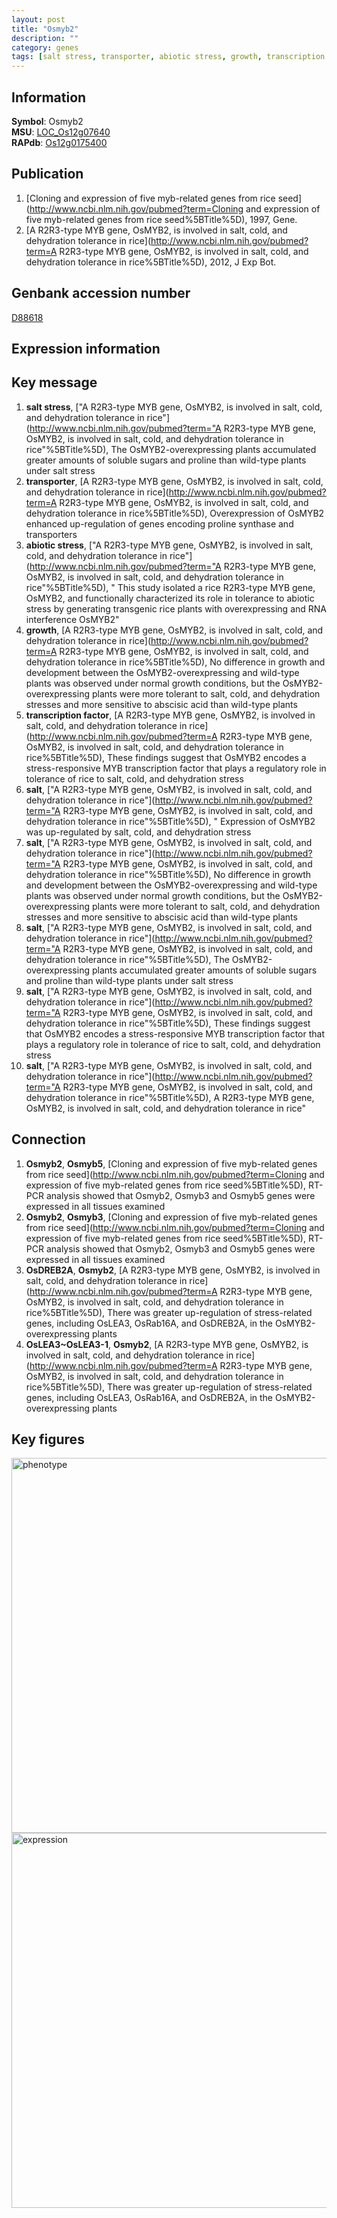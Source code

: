 ```yaml
---
layout: post
title: "Osmyb2"
description: ""
category: genes
tags: [salt stress, transporter, abiotic stress, growth, transcription factor, salt]
---
```


## Information
__Symbol__: Osmyb2  
__MSU__: [LOC_Os12g07640](http://rice.plantbiology.msu.edu/cgi-bin/ORF_infopage.cgi?orf=LOC_Os12g07640)  
__RAPdb__: [Os12g0175400](http://rapdb.dna.affrc.go.jp/viewer/gbrowse_details/irgsp1?name=Os12g0175400)  

## Publication
1. [Cloning and expression of five myb-related genes from rice seed](http://www.ncbi.nlm.nih.gov/pubmed?term=Cloning and expression of five myb-related genes from rice seed%5BTitle%5D), 1997, Gene.
2. [A R2R3-type MYB gene, OsMYB2, is involved in salt, cold, and dehydration tolerance in rice](http://www.ncbi.nlm.nih.gov/pubmed?term=A R2R3-type MYB gene, OsMYB2, is involved in salt, cold, and dehydration tolerance in rice%5BTitle%5D), 2012, J Exp Bot.

## Genbank accession number
[D88618](http://www.ncbi.nlm.nih.gov/nuccore/D88618)  

## Expression information

## Key message
1. __salt stress__, ["A R2R3-type MYB gene, OsMYB2, is involved in salt, cold, and dehydration tolerance in rice"](http://www.ncbi.nlm.nih.gov/pubmed?term="A R2R3-type MYB gene, OsMYB2, is involved in salt, cold, and dehydration tolerance in rice"%5BTitle%5D),  The OsMYB2-overexpressing plants accumulated greater amounts of soluble sugars and proline than wild-type plants under salt stress
2. __transporter__, [A R2R3-type MYB gene, OsMYB2, is involved in salt, cold, and dehydration tolerance in rice](http://www.ncbi.nlm.nih.gov/pubmed?term=A R2R3-type MYB gene, OsMYB2, is involved in salt, cold, and dehydration tolerance in rice%5BTitle%5D),  Overexpression of OsMYB2 enhanced up-regulation of genes encoding proline synthase and transporters
3. __abiotic stress__, ["A R2R3-type MYB gene, OsMYB2, is involved in salt, cold, and dehydration tolerance in rice"](http://www.ncbi.nlm.nih.gov/pubmed?term="A R2R3-type MYB gene, OsMYB2, is involved in salt, cold, and dehydration tolerance in rice"%5BTitle%5D), " This study isolated a rice R2R3-type MYB gene, OsMYB2, and functionally characterized its role in tolerance to abiotic stress by generating transgenic rice plants with overexpressing and RNA interference OsMYB2"
4. __growth__, [A R2R3-type MYB gene, OsMYB2, is involved in salt, cold, and dehydration tolerance in rice](http://www.ncbi.nlm.nih.gov/pubmed?term=A R2R3-type MYB gene, OsMYB2, is involved in salt, cold, and dehydration tolerance in rice%5BTitle%5D),  No difference in growth and development between the OsMYB2-overexpressing and wild-type plants was observed under normal growth conditions, but the OsMYB2-overexpressing plants were more tolerant to salt, cold, and dehydration stresses and more sensitive to abscisic acid than wild-type plants
5. __transcription factor__, [A R2R3-type MYB gene, OsMYB2, is involved in salt, cold, and dehydration tolerance in rice](http://www.ncbi.nlm.nih.gov/pubmed?term=A R2R3-type MYB gene, OsMYB2, is involved in salt, cold, and dehydration tolerance in rice%5BTitle%5D),  These findings suggest that OsMYB2 encodes a stress-responsive MYB transcription factor that plays a regulatory role in tolerance of rice to salt, cold, and dehydration stress
6. __salt__, ["A R2R3-type MYB gene, OsMYB2, is involved in salt, cold, and dehydration tolerance in rice"](http://www.ncbi.nlm.nih.gov/pubmed?term="A R2R3-type MYB gene, OsMYB2, is involved in salt, cold, and dehydration tolerance in rice"%5BTitle%5D), " Expression of OsMYB2 was up-regulated by salt, cold, and dehydration stress
7. __salt__, ["A R2R3-type MYB gene, OsMYB2, is involved in salt, cold, and dehydration tolerance in rice"](http://www.ncbi.nlm.nih.gov/pubmed?term="A R2R3-type MYB gene, OsMYB2, is involved in salt, cold, and dehydration tolerance in rice"%5BTitle%5D),  No difference in growth and development between the OsMYB2-overexpressing and wild-type plants was observed under normal growth conditions, but the OsMYB2-overexpressing plants were more tolerant to salt, cold, and dehydration stresses and more sensitive to abscisic acid than wild-type plants
8. __salt__, ["A R2R3-type MYB gene, OsMYB2, is involved in salt, cold, and dehydration tolerance in rice"](http://www.ncbi.nlm.nih.gov/pubmed?term="A R2R3-type MYB gene, OsMYB2, is involved in salt, cold, and dehydration tolerance in rice"%5BTitle%5D),  The OsMYB2-overexpressing plants accumulated greater amounts of soluble sugars and proline than wild-type plants under salt stress
9. __salt__, ["A R2R3-type MYB gene, OsMYB2, is involved in salt, cold, and dehydration tolerance in rice"](http://www.ncbi.nlm.nih.gov/pubmed?term="A R2R3-type MYB gene, OsMYB2, is involved in salt, cold, and dehydration tolerance in rice"%5BTitle%5D),  These findings suggest that OsMYB2 encodes a stress-responsive MYB transcription factor that plays a regulatory role in tolerance of rice to salt, cold, and dehydration stress
10. __salt__, ["A R2R3-type MYB gene, OsMYB2, is involved in salt, cold, and dehydration tolerance in rice"](http://www.ncbi.nlm.nih.gov/pubmed?term="A R2R3-type MYB gene, OsMYB2, is involved in salt, cold, and dehydration tolerance in rice"%5BTitle%5D), A R2R3-type MYB gene, OsMYB2, is involved in salt, cold, and dehydration tolerance in rice"

## Connection
1. __Osmyb2__, __Osmyb5__, [Cloning and expression of five myb-related genes from rice seed](http://www.ncbi.nlm.nih.gov/pubmed?term=Cloning and expression of five myb-related genes from rice seed%5BTitle%5D),  RT-PCR analysis showed that Osmyb2, Osmyb3 and Osmyb5 genes were expressed in all tissues examined
2. __Osmyb2__, __Osmyb3__, [Cloning and expression of five myb-related genes from rice seed](http://www.ncbi.nlm.nih.gov/pubmed?term=Cloning and expression of five myb-related genes from rice seed%5BTitle%5D),  RT-PCR analysis showed that Osmyb2, Osmyb3 and Osmyb5 genes were expressed in all tissues examined
3. __OsDREB2A__, __Osmyb2__, [A R2R3-type MYB gene, OsMYB2, is involved in salt, cold, and dehydration tolerance in rice](http://www.ncbi.nlm.nih.gov/pubmed?term=A R2R3-type MYB gene, OsMYB2, is involved in salt, cold, and dehydration tolerance in rice%5BTitle%5D),  There was greater up-regulation of stress-related genes, including OsLEA3, OsRab16A, and OsDREB2A, in the OsMYB2-overexpressing plants
4. __OsLEA3~OsLEA3-1__, __Osmyb2__, [A R2R3-type MYB gene, OsMYB2, is involved in salt, cold, and dehydration tolerance in rice](http://www.ncbi.nlm.nih.gov/pubmed?term=A R2R3-type MYB gene, OsMYB2, is involved in salt, cold, and dehydration tolerance in rice%5BTitle%5D),  There was greater up-regulation of stress-related genes, including OsLEA3, OsRab16A, and OsDREB2A, in the OsMYB2-overexpressing plants

## Key figures
<img src="http://ricencode.github.io/images/Osmyb2.pheno.png" alt="phenotype"  style="width: 600px;"/>

<img src="http://ricencode.github.io/images/Osmyb2.exp.png" alt="expression"  style="width: 600px;"/>


